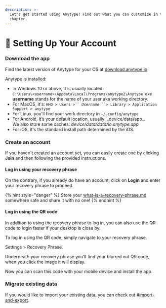 ```yaml
---
description: >-
  Let's get started using Anytype! Find out what you can customize in this
  chapter.
---
```


# 👾 Setting Up Your Account

### Download the app

Find the latest version of Anytype for your OS at [download.anytype.io](https://download.anytype.io)

Anytype is installed:

* In Windows 10 or above, it is usually located:\
  `C:\Users\<username>\Appdata\Local\Programs\anytype2\Anytype.exe`\
  **username** stands for the name of your user aka working directory.
* For MacOS, it's: `HHD > Users >`` `_`Username`_` ``> Library > Application Support > anytype`
* For Linux, you'll find your work directory in `~/.config/anytype`
* For Android, it’s your default location, usually: \_device/data/app\_​.\
  We also store some caches: _device/data/data/io.anytype.app_
* For iOS, it's the standard install path determined by the iOS.

### Create an account

If you haven't created an account yet, you can easily create one by clicking **Join** and then following the provided instructions.

#### Log in using your recovery phrase

On the contrary, if you already do have an account, click on **Login** and enter your recovery phrase to proceed.

{% hint style="danger" %}
Store your [what-is-a-recovery-phrase.md](../../data-and-security/what-is-a-recovery-phrase.md "mention") somewhere safe and share it with no one!
{% endhint %}

#### Log in using the QR code

In addition to using the recovery phrase to log in, you can also use the QR code to login faster if your desktop is close by.

To log in using the QR code, simply navigate to your recovery phrase.

Settings > Recovery Phrase.

Underneath your recovery phrase you'll find your blurred out QR code, when you click the image it will display.

Now you can scan this code with your mobile device and install the app.

### Migrate existing data

If you would like to import your existing data, you can check out [#import-and-export](space-settings.md#import-and-export "mention").
